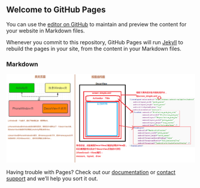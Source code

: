 ## Welcome to GitHub Pages

You can use the [editor on GitHub](https://github.com/IanIanIanIan/blog/edit/master/README.md) to maintain and preview the content for your website in Markdown files.

Whenever you commit to this repository, GitHub Pages will run [Jekyll](https://jekyllrb.com/) to rebuild the pages in your site, from the content in your Markdown files.

### Markdown

![](https://github.com/IanIanIanIan/blog/raw/master/1_Activity%E5%8A%A0%E8%BD%BDUI-%E7%B1%BB%E5%9B%BE%E5%85%B3%E7%B3%BB%E5%92%8C%E8%A7%86%E5%9B%BE%E7%BB%93%E6%9E%84.png)

Having trouble with Pages? Check out our [documentation](https://help.github.com/categories/github-pages-basics/) or [contact support](https://github.com/contact) and we’ll help you sort it out.
